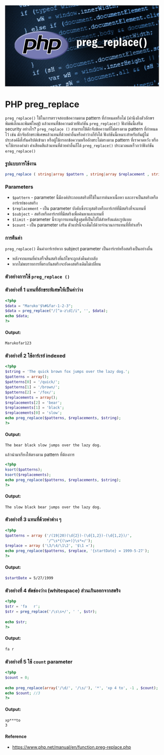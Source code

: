 ![](images/day4.png)

# PHP preg_replace

`preg_replace()` ใช้ในการตรวจสอบข้อความตาม pattern ที่กำหนดหรือไม่ (คำนึงถึงตัวอักษรพิมพ์เล็กและพิมพ์ใหญ่) แล้วแทนที่ข้อความด้วยฟังก์ชัน `preg_replace()`  ฟังก์ชันนี้เสริม security อย่างไร? `preg_replace ()` สามารถใช้ดักจับข้อความที่ไม่ตรงตาม pattern ที่กำหนดไว้ เช่น ดักจับอักขระพิเศษแล้วแทนที่ด้วยค่าอื่นหรือค่าว่างก็ยังได้  ฟังก์ชันนี้เหมาะสำหรับกันผู้ไม่ประสงค์ดีสั่งรันคริปต์เข้ามา หรือผู้ใช้กรอกข้อความหรืออักขระไม่ตรงตาม pattern ที่เราคาดหวัง หรือจะใช้กรองคำด่า คำเสียดสีแล้วแทนที่ด้วยคำอื่นก็ได้ 
`preg_replace()` ประมวลผลเร็วกว่าฟังก์ชัน `ereg_replace()` 

### รูปแบบการใช้งาน

```php 
preg_replace ( string|array $pattern , string|array $replacement , string|array $subject , int $limit = -1 , int &$count = null ) : string|array|null
```

### Parameters 

- `$pattern` - parameter นี้มีองค์ประกอบสตริงที่ใช้ในการค้นหาเนื้อหา และอาจเป็นสตริงหรืออาร์เรย์ของสตริง
- `$replacement` - เป็น parameter บังคับซึ่งระบุสตริงหรืออาร์เรย์ที่มีสตริงที่จะแทนที่
- `$subject` - สตริงหรืออาร์เรย์ที่มีสตริงเพื่อค้นหาและแทนที่
- `$limit` - parameter นี้ระบุการแทนที่สูงสุดที่เป็นไปได้สำหรับแต่ละรูปแบบ
- `$count` - เป็น parameter เสริม ตัวแปรนี้จะเต็มไปด้วยจำนวนการแทนที่ที่ทำเสร็จ

### การคืนค่า

`preg_replace()` คืนค่าอาร์เรย์หาก subject parameter เป็นอาร์เรย์หรือสตริงเป็นอย่างอื่น 
  - หลังจากแทนที่ค่าเสร็จสิ้นสตริงที่แก้ไขจะถูกส่งคืนค่ากลับ
  - หากไม่พบรายการที่ตรงกันสตริงจะยังคงสตริงเดิมไม่เปลี่ยน
  
### ตัวอย่างการใช้ `preg_replace ()`

### ตัวอย่างที่ 1 แทนที่อักขระพิเศษให้เป็นค่าว่าง

```php 
<?php
$data = "Maruko'$%#&far-1-2-3"; 
$data = preg_replace("/[^a-z\d]/i", '', $data);
echo $data;
?>
```
#### Output:

```bash
Marukofar123
```
### ตัวอย่างที่ 2 ใช้อาร์เรย์ indexed

```php 
<?php
$string = 'The quick brown fox jumps over the lazy dog.';
$patterns = array();
$patterns[0] = '/quick/';
$patterns[1] = '/brown/';
$patterns[2] = '/fox/';
$replacements = array();
$replacements[2] = 'bear';
$replacements[1] = 'black';
$replacements[0] = 'slow';
echo preg_replace($patterns, $replacements, $string);
?>
```
#### Output:

```bash
The bear black slow jumps over the lazy dog.
```
แล้วนำมาเรียงให้ตรงตาม pattern ที่ต้องการ

```php 
<?php
ksort($patterns);
ksort($replacements);
echo preg_replace($patterns, $replacements, $string);
?>
```
#### Output:

```bash
The slow black bear jumps over the lazy dog.
```
### ตัวอย่างที่ 3 แทนที่ด้วยค่าต่าง ๆ 

```php 
<?php
$patterns = array ('/(19|20)(\d{2})-(\d{1,2})-(\d{1,2})/',
                   '/^\s*{(\w+)}\s*=/');
$replace = array ('\3/\4/\1\2', '$\1 =');
echo preg_replace($patterns, $replace, '{startDate} = 1999-5-27');
?>
```
#### Output:

```bash
$startDate = 5/27/1999
```
### ตัวอย่างที่ 4 ตัดช่องว่าง (whitespace) ส่วนเกินออกจากสตริง 

```php 
<?php
$str = 'fa   r';
$str = preg_replace('/\s\s+/', ' ', $str);

echo $str;
?>
```
#### Output: 
```bash
fa r
```
### ตัวอย่างที่ 5 ใช้ `count` parameter

```php 
<?php
$count = 0;

echo preg_replace(array('/\d/', '/\s/'), '*', 'xp 4 to', -1 , $count);
echo $count; //3
?>
```
#### Output: 

```bash
xp***to
3
```

#### Reference
- https://www.php.net/manual/en/function.preg-replace.php

